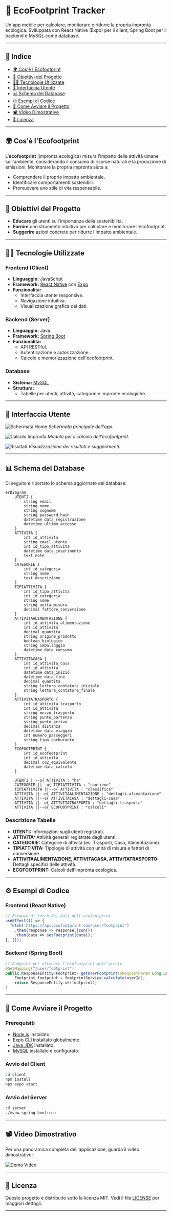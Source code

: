# 🌱 EcoFootprint Tracker

Un'app mobile per calcolare, monitorare e ridurre la propria impronta ecologica. Sviluppata con React Native (Expo) per il client, Spring Boot per il backend e MySQL come database.

---

## 📌 Indice

- [🌍 Cos'è l'Ecofootprint](#-cosè-lecofootprint)
- [🎯 Obiettivi del Progetto](#-obiettivi-del-progetto)
- [🧑‍💻 Tecnologie Utilizzate](#-tecnologie-utilizzate)
- [📱 Interfaccia Utente](#-interfaccia-utente)
- [📊 Schema del Database](#-schema-del-database)
- [⚙️ Esempi di Codice](#️-esempi-di-codice)
- [🚀 Come Avviare il Progetto](#-come-avviare-il-progetto)
- [📽️ Video Dimostrativo](#️-video-dimostrativo)
- [📄 Licenza](#-licenza)

---

## 🌍 Cos'è l'Ecofootprint

L'**ecofootprint** (impronta ecologica) misura l'impatto delle attività umane sull'ambiente, considerando il consumo di risorse naturali e la produzione di emissioni. Monitorare la propria impronta aiuta a:

- Comprendere il proprio impatto ambientale.
- Identificare comportamenti sostenibili.
- Promuovere uno stile di vita responsabile.

---

## 🎯 Obiettivi del Progetto

- **Educare** gli utenti sull'importanza della sostenibilità.
- **Fornire** uno strumento intuitivo per calcolare e monitorare l'ecofootprint.
- **Suggerire** azioni concrete per ridurre l'impatto ambientale.

---

## 🧑‍💻 Tecnologie Utilizzate

### Frontend (Client)

- **Linguaggio:** JavaScript
- **Framework:** [React Native](https://reactnative.dev/) con [Expo](https://expo.dev/)
- **Funzionalità:**
  - Interfaccia utente responsive.
  - Navigazione intuitiva.
  - Visualizzazione grafica dei dati.

### Backend (Server)

- **Linguaggio:** Java
- **Framework:** [Spring Boot](https://spring.io/projects/spring-boot)
- **Funzionalità:**
  - API RESTful.
  - Autenticazione e autorizzazione.
  - Calcolo e memorizzazione dell'ecofootprint.

### Database

- **Sistema:** [MySQL](https://www.mysql.com/)
- **Struttura:**
  - Tabelle per utenti, attività, categorie e impronte ecologiche.

---

## 📱 Interfaccia Utente

![Schermata Home](./assets/screenshot-home.png)
*Schermata principale dell'app.*

![Calcolo Impronta](./assets/screenshot-calcolo.png)
*Modulo per il calcolo dell'ecofootprint.*

![Risultati](./assets/screenshot-risultati.png)
*Visualizzazione dei risultati e suggerimenti.*

---

## 📊 Schema del Database

Di seguito è riportato lo schema aggiornato del database:

```mermaid
erDiagram
    UTENTI {
        string email
        string nome
        string cognome
        string password_hash
        datetime data_registrazione
        datetime ultimo_accesso
    }
    ATTIVITA {
        int id_attivita
        string email_utente
        int id_tipo_attivita
        datetime data_inserimento
        text note
    }
    CATEGORIE {
        int id_categoria
        string nome
        text descrizione
    }
    TIPIATTIVITA {
        int id_tipo_attivita
        int id_categoria
        string nome
        string unita_misura
        decimal fattore_conversione
    }
    ATTIVITAALIMENTAZIONE {
        int id_attivita_alimentazione
        int id_attivita
        decimal quantita
        string origine_prodotto
        boolean biologico
        string imballaggio
        datetime data_consumo
    }
    ATTIVITACASA {
        int id_attivita_casa
        int id_attivita
        datetime data_inizio
        datetime data_fine
        decimal quantita
        string lettura_contatore_iniziale
        string lettura_contatore_finale
    }
    ATTIVITATRASPORTO {
        int id_attivita_trasporto
        int id_attivita
        string mezzo_trasporto
        string punto_partenza
        string punto_arrivo
        decimal distanza
        datetime data_viaggio
        int numero_passeggeri
        string tipo_carburante
    }
    ECOFOOTPRINT {
        int id_ecofootprint
        int id_attivita
        decimal co2_equivalente
        datetime data_calcolo
    }

    UTENTI ||--o{ ATTIVITA : "ha"
    CATEGORIE ||--o{ TIPIATTIVITA : "contiene"
    TIPIATTIVITA ||--o{ ATTIVITA : "classifica"
    ATTIVITA ||--o{ ATTIVITAALIMENTAZIONE : "dettagli-alimentazione"
    ATTIVITA ||--o{ ATTIVITACASA : "dettagli-casa"
    ATTIVITA ||--o{ ATTIVITATRASPORTO : "dettagli-trasporto"
    ATTIVITA ||--o{ ECOFOOTPRINT : "calcoli"
```

### Descrizione Tabelle

- **UTENTI:** Informazioni sugli utenti registrati.
- **ATTIVITA:** Attività generali registrate dagli utenti.
- **CATEGORIE:** Categorie di attività (es. Trasporti, Casa, Alimentazione).
- **TIPIATTIVITA:** Tipologie di attività con unità di misura e fattori di conversione.
- **ATTIVITAALIMENTAZIONE, ATTIVITACASA, ATTIVITATRASPORTO:** Dettagli specifici delle attività.
- **ECOFOOTPRINT:** Calcoli dell'impronta ecologica.

---

## ⚙️ Esempi di Codice

### Frontend (React Native)

```javascript
// Esempio di fetch dei dati dell'ecofootprint
useEffect(() => {
  fetch('https://api.ecofootprint.com/user/footprint')
    .then(response => response.json())
    .then(data => setFootprint(data));
}, []);
```

### Backend (Spring Boot)

```java
// Endpoint per ottenere l'ecofootprint dell'utente
@GetMapping("/user/footprint")
public ResponseEntity<Footprint> getUserFootprint(@RequestParam Long userId) {
    Footprint footprint = footprintService.calculate(userId);
    return ResponseEntity.ok(footprint);
}
```

---

## 🚀 Come Avviare il Progetto

### Prerequisiti

- [Node.js](https://nodejs.org/) installato.
- [Expo CLI](https://docs.expo.dev/get-started/installation/) installato globalmente.
- [Java JDK](https://www.oracle.com/java/technologies/javase-downloads.html) installato.
- [MySQL](https://www.mysql.com/) installato e configurato.

### Avvio del Client

```bash
cd client
npm install
npx expo start
```

### Avvio del Server

```bash
cd server
./mvnw spring-boot:run
```

---

## 📽️ Video Dimostrativo

Per una panoramica completa dell'applicazione, guarda il video dimostrativo:

[![Demo Video](./assets/demo-thumbnail.png)](https://www.youtube.com/watch?v=tuo_video_id)

---

## 📄 Licenza

Questo progetto è distribuito sotto la licenza MIT. Vedi il file [LICENSE](./LICENSE) per maggiori dettagli.

---

